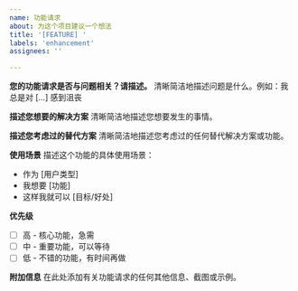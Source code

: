 ```yaml
---
name: 功能请求
about: 为这个项目建议一个想法
title: '[FEATURE] '
labels: 'enhancement'
assignees: ''

---
```


**您的功能请求是否与问题相关？请描述。**
清晰简洁地描述问题是什么。例如：我总是对 [...] 感到沮丧

**描述您想要的解决方案**
清晰简洁地描述您想要发生的事情。

**描述您考虑过的替代方案**
清晰简洁地描述您考虑过的任何替代解决方案或功能。

**使用场景**
描述这个功能的具体使用场景：
- 作为 [用户类型]
- 我想要 [功能]
- 这样我就可以 [目标/好处]

**优先级**
- [ ] 高 - 核心功能，急需
- [ ] 中 - 重要功能，可以等待
- [ ] 低 - 不错的功能，有时间再做

**附加信息**
在此处添加有关功能请求的任何其他信息、截图或示例。
